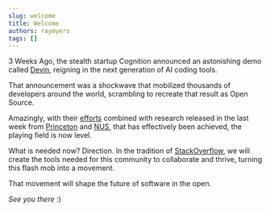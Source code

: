 ```yaml
---
slug: welcome
title: Welcome
authors: raymyers
tags: []
---
```


3 Weeks Ago, the stealth startup Cognition announced an astonishing demo called [Devin](https://www.cognition-labs.com/introducing-devin), reigning in the next generation of AI coding tools.

That announcement was a shockwave that mobilized thousands of developers around the world, scrambling to recreate that result as Open Source.

Amazingly, with their [efforts](https://mender.ai/blog/we-can-beat-devin) combined with research released in the last week from [Princeton](https://swe-agent.com) and [NUS](https://github.com/nus-apr/auto-code-rover), that has effectively been achieved, the playing field is now level.

What is needed now? Direction. In the tradition of [StackOverflow](https://youtu.be/i0GJqYTPYKU), we will create the tools needed for this community to collaborate and thrive, turning this flash mob into a movement.

That movement will shape the future of software in the open.

*See you there* :)



